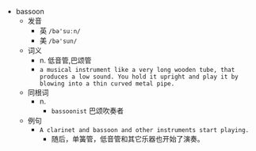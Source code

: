 - bassoon
  - 发音
    - 英 `/bə'suːn/`
    - 美 `/bə'sun/`
  - 词义
    - n. 低音管,巴颂管
    - `a musical instrument like a very long wooden tube, that produces a low sound. You hold it upright and play it by blowing into a thin curved metal pipe.`
  - 同根词
    - n.
      - `bassoonist` 巴颂吹奏者
  - 例句
    - `A clarinet and bassoon and other instruments start playing.`
      - 随后，单簧管，低音管和其它乐器也开始了演奏。


